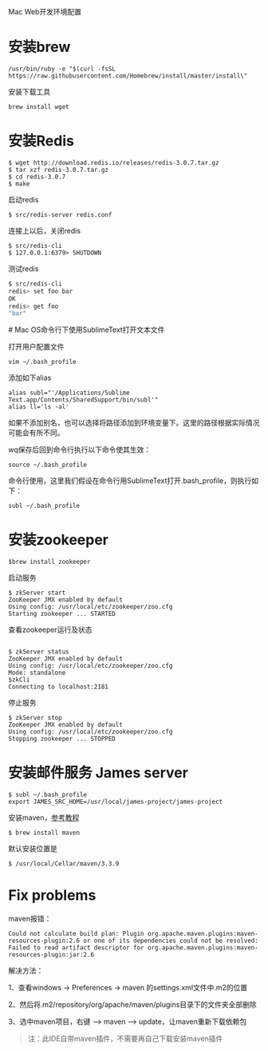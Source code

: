 Mac Web开发环境配置

# 安装brew

```
/usr/bin/ruby -e "$(curl -fsSL https://raw.githubusercontent.com/Homebrew/install/master/install\"
```

安装下载工具

```
brew install wget
```

# 安装Redis

```
$ wget http://download.redis.io/releases/redis-3.0.7.tar.gz
$ tar xzf redis-3.0.7.tar.gz
$ cd redis-3.0.7
$ make
```

启动redis

```
$ src/redis-server redis.conf
```

连接上以后，关闭redis

```
$ src/redis-cli
$ 127.0.0.1:6379> SHUTDOWN
```

测试redis

```bash
$ src/redis-cli
redis> set foo bar
OK
redis> get foo
"bar"
```

\# Mac OS命令行下使用SublimeText打开文本文件

打开用户配置文件

```
vim ~/.bash_profile
```

添加如下alias

```
alias subl="'/Applications/Sublime Text.app/Contents/SharedSupport/bin/subl'"
alias ll='ls -al'
```

如果不添加别名，也可以选择将路径添加到环境变量下。这里的路径根据实际情况可能会有所不同。

wq保存后回到命令行执行以下命令使其生效：

```
source ~/.bash_profile
```

命令行使用，这里我们假设在命令行用SublimeText打开.bash\_profile，则执行如下：

```
subl ~/.bash_profile
```

# 安装zookeeper

```
$brew install zookeeper
```

启动服务

```
$ zkServer start
ZooKeeper JMX enabled by default
Using config: /usr/local/etc/zookeeper/zoo.cfg
Starting zookeeper ... STARTED
```

查看zookeeper运行及状态

```

$ zkServer status
ZooKeeper JMX enabled by default
Using config: /usr/local/etc/zookeeper/zoo.cfg
Mode: standalone
$zkCli
Connecting to localhost:2181
```

停止服务

```
$ zkServer stop
ZooKeeper JMX enabled by default
Using config: /usr/local/etc/zookeeper/zoo.cfg
Stopping zookeeper ... STOPPED
```

# 安装邮件服务 James server

```
$ subl ~/.bash_profile
export JAMES_SRC_HOME=/usr/local/james-project/james-project
```

安装maven，[参考教程](https://james.apache.org/server/3/dev-build.html)

```
$ brew install maven
```

默认安装位置是

```
$ /usr/local/Cellar/maven/3.3.9
```

# Fix problems

maven报错：

```
Could not calculate build plan: Plugin org.apache.maven.plugins:maven-resources-plugin:2.6 or one of its dependencies could not be resolved: Failed to read artifact descriptor for org.apache.maven.plugins:maven-resources-plugin:jar:2.6
```

解决方法：

1、查看windows -&gt; Preferences -&gt; maven 的settings.xml文件中.m2的位置

2、然后将.m2/repository/org/apache/maven/plugins目录下的文件夹全部删除

3、选中maven项目，右键 --&gt; maven --&gt; update，让maven重新下载依赖包

> 注：此IDE自带maven插件，不需要再自己下载安装maven插件



